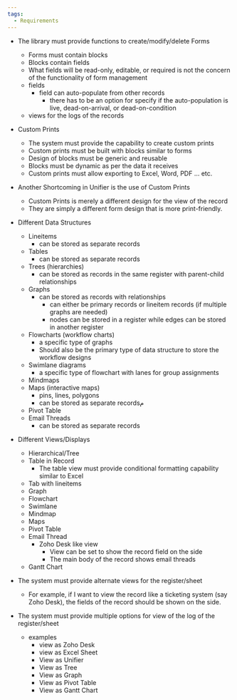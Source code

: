 ```yaml
---
tags:
  - Requirements
---
```

- The library must provide functions to create/modify/delete Forms
	- Forms must contain blocks
	- Blocks contain fields
	- What fields will be read-only, editable, or required is not the concern of the functionality of form management
	- fields
		- field can auto-populate from other records
			- there has to be an option for specify if the auto-population is live, dead-on-arrival, or dead-on-condition
	- views for the logs of the records

- Custom Prints
	- The system must provide the capability to create custom prints
	- Custom prints must be built with blocks similar to forms
	- Design of blocks must be generic and reusable
	- Blocks must be dynamic as per the data it receives
	- Custom prints must allow exporting to Excel, Word, PDF ... etc.

- Another Shortcoming in Unifier is the use of Custom Prints
	- Custom Prints is merely a different design for the view of the record
	- They are simply a different form design that is more print-friendly.

- Different Data Structures
	- Lineitems
		- can be stored as separate records
	- Tables
		- can be stored as separate records
	- Trees (hierarchies)
		- can be stored as records in the same register with parent-child relationships
	- Graphs
		- can be stored as records with relationships
			- can either be primary records or lineitem records (if multiple graphs are needed)
			- nodes can be stored in a register while edges can be stored in another register
	- Flowcharts (workflow charts)
		- a specific type of graphs
		- Should also be the primary type of data structure to store the workflow designs
	- Swimlane diagrams
		- a specific type of flowchart with lanes for group assignments
	- Mindmaps
	- Maps (interactive maps)
		- pins, lines, polygons
		- can be stored as separate recordsم
	- Pivot Table
	- Email Threads
		- can be stored as separate records

- Different Views/Displays
	- Hierarchical/Tree
	- Table in Record
		- The table view must provide conditional formatting capability similar to Excel
	- Tab with lineitems
	- Graph
	- Flowchart
	- Swimlane
	- Mindmap
	- Maps
	- Pivot Table
	- Email Thread
		- Zoho Desk like view
			- View can be set to show the record field on the side
			- The main body of the record shows email threads
	- Gantt Chart


- The system must provide alternate views for the register/sheet
	- For example, if I want to view the record like a ticketing system (say Zoho Desk), the fields of the record should be shown on the side.
- The system must provide multiple options for view of the log of the register/sheet
	- examples
		- view as Zoho Desk
		- view as Excel Sheet
		- View as Unifier
		- View as Tree
		- View as Graph
		- View as Pivot Table
		- View as Gantt Chart
